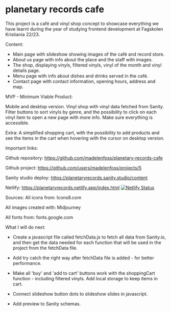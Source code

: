 # planetary records cafe

This project is a café and vinyl shop concept to showcase everything we have learnt during the year of studying frontend development at Fagskolen Kristiania 22/23.

Content:
- Main page with slideshow showing images of the café and record store.
- About us page with info about the place and the staff with images.
- The shop, displaying vinyls, filtered vinyls, vinyl of the month and vinyl details page.
- Menu page with info about dishes and drinks served in the café.
- Contact page with contact information, opening hours, address and map.

MVP - Minimum Viable Product:

Mobile and desktop version.
Vinyl shop with vinyl data fetched from Sanity.
Filter buttons to sort vinyls by genre, and the possibility 
to click on each vinyl item to open a new page with more info.
Make sure everything is accessible.

Extra: 
A simplified shopping cart, with the possibility to add 
products and see the items in the cart when hovering with 
the cursor on desktop version.

Important links:

Github repository:
https://github.com/madelenfoss/planetary-records-cafe

Github project:
https://github.com/users/madelenfoss/projects/5

Sanity studio deploy:
https://planetaryrecords.sanity.studio/content

Netlify:
https://planetaryrecords.netlify.app/index.html
[![Netlify Status](https://api.netlify.com/api/v1/badges/a93bc08d-0c64-4116-aabf-26da4657c8d9/deploy-status)](https://app.netlify.com/sites/planetaryrecords/deploys)

Sources:
All icons from:
Icons8.com

All images created with:
Midjourney

All fonts from:
fonts.google.com

What I will do next:
- Create a javascript file called fetchData.js to fetch all data from Sanity.io, and then get the data needed for 	each function that will be used in the project from the fetchData file.

- Add try catch the right way after fetchData file is added - for better performance.

- Make all 'buy' and 'add to cart' buttons work with the shoppingCart function - including filtered vinyls.
Add local storage to keep items in cart.

- Connect slideshow button dots to slideshow slides in javascript.

- Add preview to Sanity schemas.